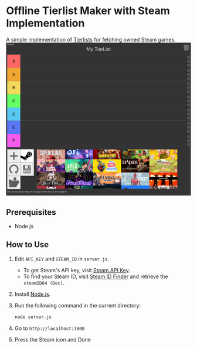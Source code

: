 # Offline Tierlist Maker with Steam Implementation

A simple implementation of [Tierlists](https://github.com/silverweed/tiers) for fetching owned Steam games.
![image](./assets/image.png)

## Prerequisites

- Node.js

## How to Use

1. Edit `API_KEY` and `STEAM_ID` in `server.js`.

   - To get Steam's API key, visit [Steam API Key](https://steamcommunity.com/dev/apikey).
   - To find your Steam ID, visit [Steam ID Finder](https://www.steamidfinder.com/) and retrieve the `steamID64 (Dec)`.

2. Install [Node.js](https://nodejs.org/en/download/prebuilt-binaries).

3. Run the following command in the current directory:

   ```sh
   node server.js
   ```
4. Go to `http://localhost:3000`

5. Press the Steam icon and Done
